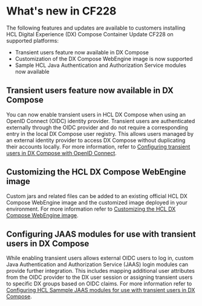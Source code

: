 # What's new in CF228

The following features and updates are available to customers installing HCL Digital Experience (DX) Compose Container Update CF228 on supported platforms:

- Transient users feature now available in DX Compose
- Customization of the DX Compose WebEngine image is now supported
- Sample HCL Java Authentication and Authorization Service modules now available

## Transient users feature now available in DX Compose

You can now enable transient users in HCL DX Compose when using an OpenID Connect (OIDC) identity provider. Transient users are authenticated externally through the OIDC provider and do not require a corresponding entry in the local DX Compose user registry. This allows users managed by an external identity provider to access DX Compose without duplicating their accounts locally. For more information, refer to [Configuring transient users in DX Compose with OpenID Connect](../deploy_dx/manage/cfg_webengine/configure_transient_users.md).

## Customizing the HCL DX Compose WebEngine image

Custom jars and related files can be added to an existing official HCL DX Compose WebEngine image and the customized image deployed in your environment. For more information refer to [Customizing the HCL DX Compose WebEngine image](../deploy_dx/manage/cfg_webengine/customize_webengine_image.md).

## Configuring JAAS modules for use with transient users in DX Compose

While enabling transient users allows external OIDC users to log in, custom Java Authentication and Authorization Service (JAAS) login modules can provide further integration. This includes mapping additional user attributes from the OIDC provider to the DX user session or assigning transient users to specific DX groups based on OIDC claims. For more information refer to [Configuring HCL Sammple JAAS modules for use with transient users in DX Compose](../deploy_dx/manage/cfg_webengine/configure_jaas_modules.md).
